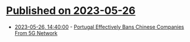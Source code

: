 # [Published on 2023-05-26](index.md)

* [2023-05-26, 14:40:00](https://tech.slashdot.org/story/23/05/26/1232245/portugal-effectively-bans-chinese-companies-from-5g-network?utm_source=rss1.0mainlinkanon&utm_medium=feed) - [Portugal Effectively Bans Chinese Companies From 5G Network](https://tech.slashdot.org/story/23/05/26/1232245/portugal-effectively-bans-chinese-companies-from-5g-network?utm_source=rss1.0mainlinkanon&utm_medium=feed)
